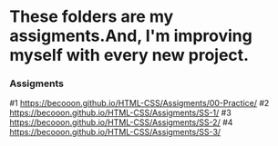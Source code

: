 # These folders are my assigments.And, I'm improving myself with every new project.
### Assigments ###
#1  https://becooon.github.io/HTML-CSS/Assigments/00-Practice/
#2  https://becooon.github.io/HTML-CSS/Assigments/SS-1/
#3  https://becooon.github.io/HTML-CSS/Assigments/SS-2/
#4  https://becooon.github.io/HTML-CSS/Assigments/SS-3/

